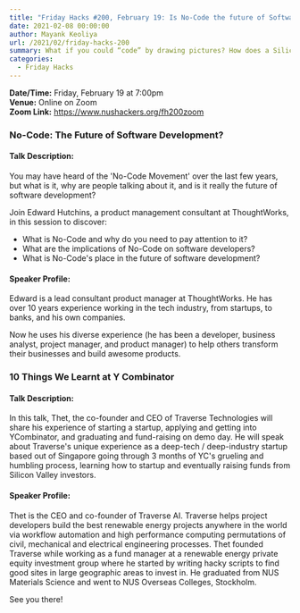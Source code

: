 ```yaml
---
title: "Friday Hacks #200, February 19: Is No-Code the future of Software Development and 10 Things We Learnt at Y Combinator"
date: 2021-02-08 00:00:00
author: Mayank Keoliya
url: /2021/02/friday-hacks-200
summary: What if you could “code” by drawing pictures? How does a Silicon Valley summer pan out for a NOC alumnus’ startup? Join us to answer these, and more!
categories:
  - Friday Hacks
---
```


**Date/Time:** Friday, February 19 at 7:00pm<br />
**Venue:** Online on Zoom<br />
**Zoom Link:** <https://www.nushackers.org/fh200zoom>

### No-Code: The Future of Software Development?

#### Talk Description:

You may have heard of the 'No-Code Movement' over the last few years, but what is it, why are people talking about it, and is it really the future of software development?

Join Edward Hutchins, a product management consultant at ThoughtWorks, in this session to discover:

- What is No-Code and why do you need to pay attention to it?
- What are the implications of No-Code on software developers?
- What is No-Code's place in the future of software development?

#### Speaker Profile:

Edward is a lead consultant product manager at ThoughtWorks. He has over 10 years experience working in the tech industry, from startups, to banks, and his own companies.

Now he uses his diverse experience (he has been a developer, business analyst, project manager, and product manager) to help others transform their businesses and build awesome products.

### 10 Things We Learnt at Y Combinator

#### Talk Description:

In this talk, Thet, the co-founder and CEO of Traverse Technologies will share his experience of starting a startup, applying and getting into YCombinator, and graduating and fund-raising on demo day. He will speak about Traverse's unique experience as a deep-tech / deep-industry startup based out of Singapore going through 3 months of YC's grueling and humbling process, learning how to startup and eventually raising funds from Silicon Valley investors.

#### Speaker Profile:

Thet is the CEO and co-founder of Traverse AI. Traverse helps project developers build the best renewable energy projects anywhere in the world via workflow automation and high performance computing permutations of civil, mechanical and electrical engineering processes. Thet founded Traverse while working as a fund manager at a renewable energy private equity investment group where he started by writing hacky scripts to find good sites in large geographic areas to invest in. He graduated from NUS Materials Science and went to NUS Overseas Colleges, Stockholm.

See you there!

